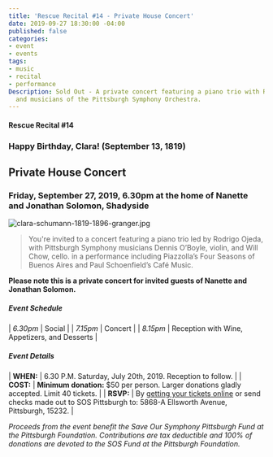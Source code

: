 ```yaml
---
title: 'Rescue Recital #14 - Private House Concert'
date: 2019-09-27 18:30:00 -04:00
published: false
categories:
- event
- events
tags:
- music
- recital
- performance
Description: Sold Out - A private concert featuring a piano trio with Rodrigo Ojeda
  and musicians of the Pittsburgh Symphony Orchestra.
---
```


#### Rescue Recital  #14

### Happy Birthday, Clara! (September 13, 1819)

## Private House Concert

### Friday, September 27, 2019, 6.30pm at the home of Nanette and Jonathan Solomon, Shadyside

![clara-schumann-1819-1896-granger.jpg](/uploads/clara-schumann-1819-1896-granger.jpg)

> You're invited to a concert featuring a piano trio led by Rodrigo Ojeda, with Pittsburgh Symphony musicians Dennis O’Boyle, violin, and Will Chow, cello. in a performance including Piazzolla’s Four Seasons of Buenos Aires and Paul Schoenfield’s Café Music.

**Please note this is a private concert for invited guests of Nanette and Jonathan Solomon.**

##### **Event Schedule**

| *6.30pm*  | Social |
| *7.15pm*  | Concert |
| *8.15pm*  | Reception with Wine, Appetizers, and Desserts |

##### **Event Details**

| **WHEN:**  | 6.30 P.M. Saturday, July 20th, 2019. Reception to follow.  |
| **COST:**  | **Minimum donation:** $50 per person. Larger donations gladly accepted. Limit 40 tickets. |
| **RSVP:**  | By [getting your tickets online](https://squareup.com/store/save-our-symphony-pittsburgh) or send checks made out to SOS Pittsburgh to: 5868-A Ellsworth Avenue, Pittsburgh, 15232. |

*Proceeds from the event benefit the Save Our Symphony Pittsburgh Fund at the Pittsburgh Foundation.  Contributions are tax deductible and 100% of donations are devoted to the SOS Fund at the Pittsburgh Foundation.*